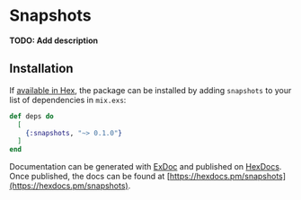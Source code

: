 # Snapshots

**TODO: Add description**

## Installation

If [available in Hex](https://hex.pm/docs/publish), the package can be installed
by adding `snapshots` to your list of dependencies in `mix.exs`:

```elixir
def deps do
  [
    {:snapshots, "~> 0.1.0"}
  ]
end
```

Documentation can be generated with [ExDoc](https://github.com/elixir-lang/ex_doc)
and published on [HexDocs](https://hexdocs.pm). Once published, the docs can
be found at [https://hexdocs.pm/snapshots](https://hexdocs.pm/snapshots).

